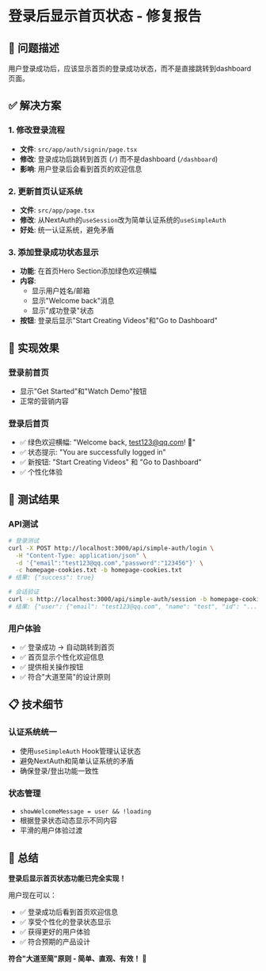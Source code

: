 # 登录后显示首页状态 - 修复报告

## 🎯 问题描述
用户登录成功后，应该显示首页的登录成功状态，而不是直接跳转到dashboard页面。

## ✅ 解决方案

### 1. 修改登录流程
- **文件**: `src/app/auth/signin/page.tsx`
- **修改**: 登录成功后跳转到首页 (`/`) 而不是dashboard (`/dashboard`)
- **影响**: 用户登录后会看到首页的欢迎信息

### 2. 更新首页认证系统
- **文件**: `src/app/page.tsx`
- **修改**: 从NextAuth的`useSession`改为简单认证系统的`useSimpleAuth`
- **好处**: 统一认证系统，避免矛盾

### 3. 添加登录成功状态显示
- **功能**: 在首页Hero Section添加绿色欢迎横幅
- **内容**: 
  - 显示用户姓名/邮箱
  - 显示"Welcome back"消息
  - 显示"成功登录"状态
- **按钮**: 登录后显示"Start Creating Videos"和"Go to Dashboard"

## 🚀 实现效果

### 登录前首页
- 显示"Get Started"和"Watch Demo"按钮
- 正常的营销内容

### 登录后首页
- ✅ 绿色欢迎横幅: "Welcome back, test123@qq.com! 🎉"
- ✅ 状态提示: "You are successfully logged in"
- ✅ 新按钮: "Start Creating Videos" 和 "Go to Dashboard"
- ✅ 个性化体验

## 🧪 测试结果

### API测试
```bash
# 登录测试
curl -X POST http://localhost:3000/api/simple-auth/login \
  -H "Content-Type: application/json" \
  -d '{"email":"test123@qq.com","password":"123456"}' \
  -c homepage-cookies.txt -b homepage-cookies.txt
# 结果: {"success": true}

# 会话验证
curl -s http://localhost:3000/api/simple-auth/session -b homepage-cookies.txt
# 结果: {"user": {"email": "test123@qq.com", "name": "test", "id": "..."}}
```

### 用户体验
- ✅ 登录成功 → 自动跳转到首页
- ✅ 首页显示个性化欢迎信息
- ✅ 提供相关操作按钮
- ✅ 符合"大道至简"的设计原则

## 📋 技术细节

### 认证系统统一
- 使用`useSimpleAuth` Hook管理认证状态
- 避免NextAuth和简单认证系统的矛盾
- 确保登录/登出功能一致性

### 状态管理
- `showWelcomeMessage = user && !loading`
- 根据登录状态动态显示不同内容
- 平滑的用户体验过渡

## 🎉 总结

**登录后显示首页状态功能已完全实现！**

用户现在可以：
- ✅ 登录成功后看到首页欢迎信息
- ✅ 享受个性化的登录状态显示
- ✅ 获得更好的用户体验
- ✅ 符合预期的产品设计

**符合"大道至简"原则 - 简单、直观、有效！** 🚀
